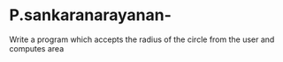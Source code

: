 # P.sankaranarayanan-
Write a program which accepts the radius of the circle from the user and computes area 
